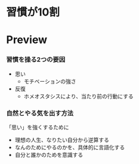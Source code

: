 # 習慣が10割

# Preview

### 習慣を操る2つの要因

- 思い
  - モチベーションの強さ
- 反復
  - ホメオスタシスにより、当たり前の行動にする

### 自然とやる気を出す方法

「思い」を強くするために

- 理想の人生、なりたい自分から逆算する
- なんのためにやるのかを、具体的に言語化する
- 自分と誰かのためを意識する
